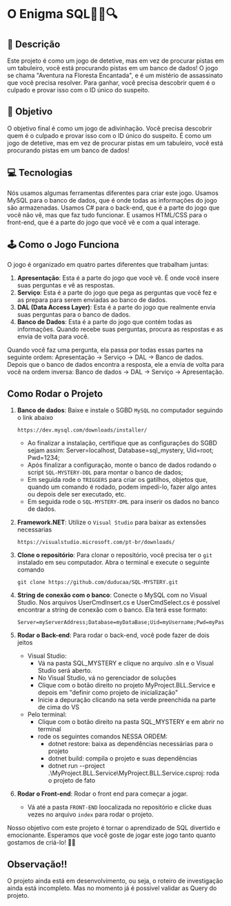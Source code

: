 # O Enigma SQL🕵️‍♀️🔍


## 📝 Descrição

Este projeto é como um jogo de detetive, mas em vez de procurar pistas em um tabuleiro, você está procurando pistas em um banco de dados! O jogo se chama "Aventura na Floresta Encantada", e é um mistério de assassinato que você precisa resolver. Para ganhar, você precisa descobrir quem é o culpado e provar isso com o ID único do suspeito.

## 🎯 Objetivo

O objetivo final é como um jogo de adivinhação. Você precisa descobrir quem é o culpado e provar isso com o ID único do suspeito. É como um jogo de detetive, mas em vez de procurar pistas em um tabuleiro, você está procurando pistas em um banco de dados!

## 💻 Tecnologias

Nós usamos algumas ferramentas diferentes para criar este jogo. Usamos MySQL para o banco de dados, que é onde todas as informações do jogo são armazenadas. Usamos C# para o back-end, que é a parte do jogo que você não vê, mas que faz tudo funcionar. E usamos HTML/CSS para o front-end, que é a parte do jogo que você vê e com a qual interage.

## 🕹️ Como o Jogo Funciona

O jogo é organizado em quatro partes diferentes que trabalham juntas:


   1. **Apresentação**: Esta é a parte do jogo que você vê. É onde você insere suas perguntas e vê as respostas.
   2. **Serviço**: Esta é a parte do jogo que pega as perguntas que você fez e as prepara para serem enviadas ao banco de dados.
   3. **DAL (Data Access Layer)**: Esta é a parte do jogo que realmente envia suas perguntas para o banco de dados.
   4. **Banco de Dados**: Esta é a parte do jogo que contém todas as informações. Quando recebe suas perguntas, procura as respostas e as envia de volta para você.


Quando você faz uma pergunta, ela passa por todas essas partes na seguinte ordem: Apresentação -> Serviço -> DAL -> Banco de dados. Depois que o banco de dados encontra a resposta, ele a envia de volta para você na ordem inversa: Banco de dados -> DAL -> Serviço -> Apresentação.

## Como Rodar o Projeto

1. **Banco de dados**: Baixe e instale o SGBD `MySQL` no computador seguindo o link abaixo

    ```
    https://dev.mysql.com/downloads/installer/
    ```
    

    - Ao finalizar a instalação, certifique que as configurações do SGBD sejam assim: Server=localhost, Database=sql_mystery, Uid=root; Pwd=1234;
    - Após finalizar a configuração, monte o banco de dados rodando o script `SQL-MYSTERY-DDL` para montar o banco de dados;
    - Em seguida rode o `TRIGGERS` para criar os gatilhos, objetos que, quando um comando é rodado, podem impedi-lo, fazer algo antes ou depois dele ser executado, etc.
    - Em seguida rode o `SQL-MYSTERY-DML` para inserir os dados no banco de dados.
   
2. **Framework.NET**: Utilize o `Visual Studio` para baixar as extensões necessarias

    ```
    https://visualstudio.microsoft.com/pt-br/downloads/
    ```

3. **Clone o repositório**: Para clonar o repositório, você precisa ter o `git` instalado em seu computador. Abra o terminal e execute o seguinte comando


    ```
    git clone https://github.com/duducaa/SQL-MYSTERY.git
    ```
    
4. **String de conexão com o banco**: Conecte o MySQL com no Visual Studio. Nos arquivos UserCmdInsert.cs e UserCmdSelect.cs é possível encontrar a string de conexão com o banco. Ela terá esse formato:
   
  
   ```
   Server=myServerAddress;Database=myDataBase;Uid=myUsername;Pwd=myPassword;
   ```

5. **Rodar o Back-end**: Para rodar o back-end, você pode fazer de dois jeitos
   - Visual Studio:
      - Vá na pasta SQL_MYSTERY e clique no arquivo .sln e o Visual Studio será aberto.
      - No Visual Studio, vá no gerenciador de soluções
      - Clique com o botão direito no projeto MyProject.BLL.Service e depois em "definir como projeto de inicialização"
      - Inicie a depuração clicando na seta verde preenchida na parte de cima do VS
   - Pelo terminal:
      - Clique com o botão direito na pasta SQL_MYSTERY e em abrir no terminal
      - rode os seguintes comandos NESSA ORDEM:
         - dotnet restore: baixa as dependências necessárias para o projeto
         - dotnet build: compila o projeto e suas dependências
         - dotnet run --project .\MyProject.BLL.Service\MyProject.BLL.Service.csproj: roda o projeto de fato 

6. **Rodar o Front-end**: Rodar o front end para começar a jogar.
   - Vá até a pasta `FRONT-END` loocalizada no repositório e clicke duas vezes no arquivo `index` para rodar o projeto. 

Nosso objetivo com este projeto é tornar o aprendizado de SQL divertido e emocionante. Esperamos que você goste de jogar este jogo tanto quanto gostamos de criá-lo! 🎉🎈


## Observação:bangbang:
O projeto ainda está em desenvolvimento, ou seja, o roteiro de investigação ainda está incompleto. Mas no momento já é possivel validar as Query do projeto.
